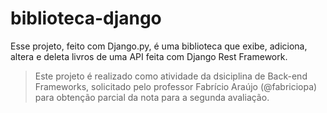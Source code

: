 # biblioteca-django
Esse projeto, feito com Django.py, é uma biblioteca que exibe, adiciona, altera e deleta livros de uma API feita com Django Rest Framework.

> Este projeto é realizado como atividade da dsiciplina de Back-end Frameworks, solicitado pelo professor Fabrício Araújo (@fabriciopa) para obtenção parcial da nota para a segunda avaliação.
